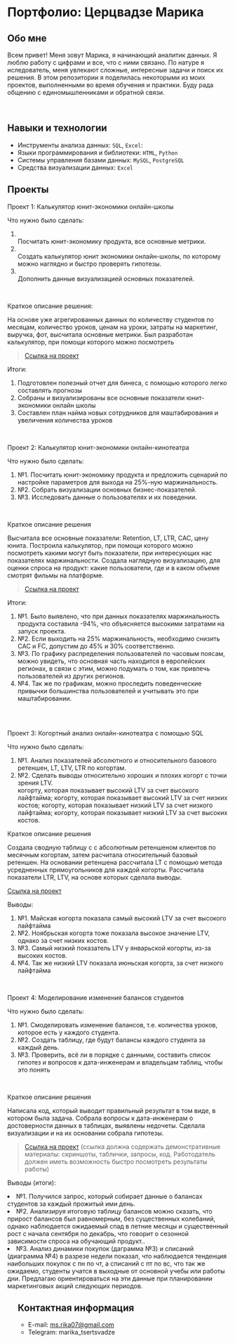 # Портфолио: Церцвадзе Марика

## Обо мне 

Всем привет! Меня зовут Марика, я начинающий аналитик данных. 
Я люблю работу с цифрами и все, что с ними связано.
По натуре я иследователь, меня увлекают сложные, интересные задачи и поиск их решения.
В этом репозитории я поделилась некоторыми из моих проектов, выполненными во время обучения и практики.
Буду рада общению с единомышленниками и обратной связи.

<br>

## Навыки и технологии
- Инструменты анализа данных: ``SQL``, ``Excel``: 
- Языки программирования и библиотеки: ``HTML``, ``Python`` 
- Системы управления базами данных: ``MySQL``, ``PostgreSQL``
- Средства визуализации данных: ``Excel``

  
## Проекты
<p> Проект 1: Калькулятор юнит-экономики онлайн-школы</p>
<p>Что нужно было сделать:<p>
<ol>
  <li></li>Посчитать юнит-экономику продукта, все основные метрики.
  <li></li>Создать калькулятор юнит экономики онлайн-школы, по которому можно наглядно и быстро проверять гипотезы. 
  <li></li>Дополнить данные визуализацией основных показателей.
</ol>
  <br>

  
<p>Краткое описание решения:<p>

На основе уже агрегированных данных по количеству студентов по месяцам, количество уроков, ценам на уроки, затраты на маркетинг, выручка, фот,
высчитала основные метрики. Был разработан калькулятор, при помощи которого можно посмотреть 


> <a href="Сборка калькулятора юнит-экономики.xlsx">Ссылка на проект</a>



<p>Итоги:<p>
<ol>
  <li>Подготовлен полезный отчет для бинеса, с помощью которого легко составлять прогнозы</li>
  <li>Собраны и визуализированы все основные показатели юнит-экономики онлайн школы</li>
  <li>Составлен план найма новых сотрудников для маштабирования и увеличения количества уроков</li>
</ol>

<br> 


<p> Проект 2: Калькулятор юнит-экономики онлайн-кинотеатра</p>
<p>Что нужно было сделать:<p>
<ol>
  <li>№1. Посчитать юнит-экономику продукта и предложить сценарий по настройке параметров для выхода на 25%-ную маржинальность.</li>
  <li>№2. Собрать визуализации основных бизнес-показателей.</li>
  <li>№3. Исследовать данные о пользователях и их поведении.</li>
</ol>
<br>

<p>Краткое описание решения<p>
Высчитала все основные показатели: Retention, LT, LTR, CAC, цену юнита. Построила калькулятор, при помощи которого можно посмотреть какими могут быть показатели, при интересующих нас показателях маржинальности. Создала наглядную визуализацию, для оценки спроса на продукт: какие пользователи, где и в каком объеме смотрят фильмы на платформе.


> <a href="Калькулятор юнит-экономики онлайн-кинотеатра">Ссылка на проект</a>

 
<p>Итоги:<p>
<ol>
  <li>№1. Было выявлено, что при данных показателях маржинальность продукта составила -94%, что объясняется высокими затратами на запуск проекта.</li>
  <li>№2. Если выходить на 25% маржинальность, необходимо снизить CAC и FC, допустим до 45% и 30% соответственно.</li>
  <li>№3. По графику распределения пользователей по часовым поясам, можно увидеть, что основная часть находится в европейских регионах, в связи с этим, можно подумать о том, как привлечь пользователей из других регионов.</li>
  <li>№4. Так же по графикам, можно проследить поведенческие привычки большинства пользователей и учитывать это при маштабировании. </li>
</ol>

<br> 

<br> 
<p> Проект 3: Когортный анализ онлайн-кинотеатра с помощью SQL</p>
<p>Что нужно было сделать:<p>
<ol>
  <li>№1. Анализ показателей абсолютного и относительного базового ретеншен, LT, LTV, LTR по когортам. </li>
  <li>№2. Сделать выводы относительно хороших и плохих когорт с точки зрения LTV.</li>
  когорту, которая показывает высокий LTV за счет высокого лайфтайма;
 когорту, которая показывает высокий LTV за счет низких костов;
 когорту, которая показывает низкий LTV за счет низкого лайфтайма;
 когорту, которая показывает низкий LTV за счет высоких костов.
</ol>

<p>Краткое описание решения<p>
Создала сводную таблицу с с абсолютным ретеншеном клиентов по месячным когортам, затем расчитала относительный базовый ретеншен. На основании ретеншена рассчитала LT с помощью метода усредненных прямоугольников для каждой когорты. Рассчитала показатели LTR, LTV, на основе которых сделала выводы.

<a href="Когортный анализ онлайн школа.xlsx">Ссылка на проект</a>

  <p>Выводы:<p>
<ol>
  <li>№1. Майская когорта показала самый высокий LTV за счет высокого лайфтайма</li>
  <li>№2. Ноябрьская когорта тоже показала высокое значение LTV, однако за счет низких костов.</li>
  <li>№3. Самый низкий показатель LTV у январьской когорты, из-за высоких костов. </li>
  <li>№4. Так же низкий LTV показала июньская когорта, за счет низкого лайфтайма</li>
</ol>

<br> 
<p>Проект 4: Моделирование изменения балансов студентов</p> 
<p>Что нужно было сделать:<p>

<ol>
  <li>№1. Смоделировать изменение балансов, т.е. количества уроков, которое есть у каждого студента. </li>
  <li>№2. Создать таблицу, где будут балансы каждого студента за каждый день.</li>
  <li>№3. Проверить, всё ли в порядке с данными, составить список гипотез и вопросов к дата-инженерам и владельцам таблиц, чтобы это понять</li>
</ol>
<br>

<p>Краткое описание решения<p>
Написала код, который выводит правильный результат в том виде, в котором была задача. Собрала вопросы к дата-инженерам о достоверности данных в таблицах, выявлены недочеты. Сделала визуализации и на их основании собрала гипотезы.


> <a href="https://github.com/Skyproportfolio/data-analytics-5month/blob/main/Проект%205.xlsx">Ссылка на проект</a>
(ссылка должна содержать демонстративные материалы: скриншоты, таблички, запросы, код. Работодатель должен иметь возможность быстро посмотреть результаты работы)

 <p>Выводы (итоги):<p>
 <li>№1. Получился запрос, который собирает данные о балансах студентов за каждый прожитый ими день.</li>
 <li>№2. Анализируя итоговую таблицу балансов можно сказать, что прирост балансов был равномерным, без существенных колебаний, однако наблюдается ожидаемый спад в летние месяцы и существенный рост с начала сентября по декабрь, что говорит о сезонной зависимости спроса на обучающий продукт.. </li>
 <li>№3. Анализ динамики покупок (даграмма №3) и списаний (диаграмма №4) в разрезе недели показал, что наблюдается тенденция наибольших покупок с пн по чт, а списаний с пт по вс, что так же ожидаемо, студенты учатся в выходные от основной учебы или работы дни. Предлагаю ориентироваться на эти данные при планировании маркетинговых акций следующих периодов.</li>
<ol>

## Контактная информация
- E-mail: ms.rika07@gmail.com
- Telegram: marika_tsertsvadze
